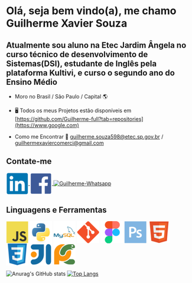 # Olá, seja bem vindo(a), me chamo Guilherme Xavier Souza

## Atualmente sou aluno na Etec Jardim Ângela no curso técnico de desenvolvimento de Sistemas(DSI), estudante de Inglês pela plataforma Kultivi, e curso o segundo ano do Ensino Médio

* Moro no Brasil / São Paulo / Capital :earth_americas:

* :desktop_computer: Todos os meus Projetos estão disponíveis em [https://github.com/Guilherme-full?tab=repositories](https://www.google.com)

* Como me Encontrar :e-mail: [guilherme.souza598@etec.sp.gov.br]() / [guilhermexaviercomerci@gmail.com]()

## Contate-me
<a href="www.linkedin.com/in/guilhermexav" target="_blank">
    <img align="center"  alt="Guilherme-Linkedin" heigth= "30" width ="60" src="https://raw.githubusercontent.com/devicons/devicon/master/icons/linkedin/linkedin-original.svg">
</a>
<a href="https://www.facebook.com/profile.php?id=100008329981577" target="_blank">
    <img align="center"  alt="Guilherme-Facebook" heigth= "30" width ="60" src="https://raw.githubusercontent.com/devicons/devicon/master/icons/facebook/facebook-plain.svg">
</a>
<a href="http://api.whatsapp.com/send?phone=5511948778722" target="_blank">
    <img align="center"  alt="Guilherme-Whatsapp" heigth= "30" width ="65" src="https://image.flaticon.com/icons/png/512/185/185988.png">
</a>

## Linguagens e Ferramentas
<img align="center"  alt="JavaScript" heigth= "40" width ="60" src="https://raw.githubusercontent.com/devicons/devicon/master/icons/javascript/javascript-original.svg"></img>
<img align="center"  alt="Python" heigth= "40" width ="60" src="https://raw.githubusercontent.com/devicons/devicon/master/icons/python/python-original.svg"></img>
<img align="center"  alt="Mysql" heigth= "40" width ="60" src="https://raw.githubusercontent.com/devicons/devicon/master/icons/mysql/mysql-original-wordmark.svg"></img>
<img align="center"  alt="Git" heigth= "40" width ="60" src="https://raw.githubusercontent.com/devicons/devicon/master/icons/git/git-original.svg"></img>
<img align="center"  alt="Figma" heigth= "40" width ="60" src="https://raw.githubusercontent.com/devicons/devicon/master/icons/figma/figma-original.svg"></img>
<img align="center"  alt="Figma" heigth= "40" width ="60" src="https://raw.githubusercontent.com/devicons/devicon/master/icons/photoshop/photoshop-plain.svg"></img>
<img align="center"  alt="HTML5" heigth= "40" width ="60" src="https://raw.githubusercontent.com/devicons/devicon/master/icons/html5/html5-original.svg"></img>
<img align="center"  alt="CSS" heigth= "40" width ="60" src="https://raw.githubusercontent.com/devicons/devicon/master/icons/css3/css3-original.svg"></img>
<img align="center"  alt="Intellij" heigth= "40" width ="60" src="https://raw.githubusercontent.com/devicons/devicon/master/icons/intellij/intellij-original.svg"></img>
<img align="center"  alt="Pycharm" heigth= "40" width ="60" src="https://raw.githubusercontent.com/devicons/devicon/master/icons/pycharm/pycharm-original.svg"></img>

![Anurag's GitHub stats](https://github-readme-stats.vercel.app/api?username=anuraghazra&show_icons=true&theme=radical)
[![Top Langs](https://github-readme-stats.vercel.app/api/top-langs/?username=Guilherme-full)](https://github.com/Guilherme-full/github-readme-stats)










